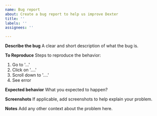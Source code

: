 ```yaml
---
name: Bug report
about: Create a bug report to help us improve Dexter
title: ''
labels: ''
assignees: ''

---
```


**Describe the bug**
A clear and short description of what the bug is.

**To Reproduce**
Steps to reproduce the behavior:
1. Go to '...'
2. Click on '....'
3. Scroll down to '....'
4. See error

**Expected behavior**
What you expected to happen?

**Screenshots**
If applicable, add screenshots to help explain your problem.

**Notes**
Add any other context about the problem here.
